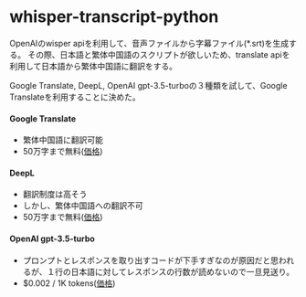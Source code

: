 # whisper-transcript-python
OpenAIのwisper apiを利用して、音声ファイルから字幕ファイル(*.srt)を生成する。
その際、日本語と繁体中国語のスクリプトが欲しいため、translate apiを利用して日本語から繁体中国語に翻訳をする。

Google Translate, DeepL, OpenAI gpt-3.5-turboの３種類を試して、Google Translateを利用することに決めた。

#### Google Translate
* 繁体中国語に翻訳可能
* 50万字まで無料([価格](https://cloud.google.com/translate/pricing?hl=ja))

#### DeepL
* 翻訳制度は高そう
* しかし、繁体中国語への翻訳不可
* 50万字まで無料([価格](https://support.deepl.com/hc/ja/articles/360020685720-DeepL-API-%E6%96%87%E5%AD%97%E6%95%B0%E3%81%AE%E3%82%AB%E3%82%A6%E3%83%B3%E3%83%88%E3%81%A8%E8%AB%8B%E6%B1%82#:~:text=DeepL%20API%20Pro%E3%81%A7%E3%81%AF%E3%80%81API,%E5%86%86%E3%81%A7%E7%AE%97%E5%87%BA%E3%81%95%E3%82%8C%E3%81%BE%E3%81%99%E3%80%82))

#### OpenAI gpt-3.5-turbo
* プロンプトとレスポンスを取り出すコードが下手すぎなのが原因だと思われるが、１行の日本語に対してレスポンスの行数が読めないので一旦見送り。
* $0.002 / 1K tokens([価格](https://openai.com/pricing))
